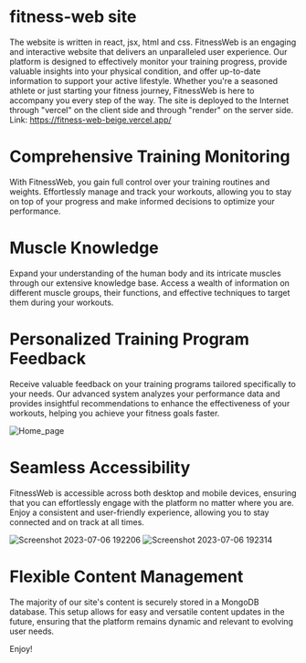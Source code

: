 # fitness-web site

The website is written in react, jsx, html and css.
FitnessWeb is an engaging and interactive website that delivers an unparalleled user experience. Our platform is designed to effectively monitor your training progress, provide valuable insights into your physical condition, and offer up-to-date information to support your active lifestyle. Whether you're a seasoned athlete or just starting your fitness journey, FitnessWeb is here to accompany you every step of the way.
The site is deployed to the Internet through "vercel" on the client side and through "render" on the server side.
Link: https://fitness-web-beige.vercel.app/


# Comprehensive Training Monitoring
With FitnessWeb, you gain full control over your training routines and weights. Effortlessly manage and track your workouts, allowing you to stay on top of your progress and make informed decisions to optimize your performance.

# Muscle Knowledge
Expand your understanding of the human body and its intricate muscles through our extensive knowledge base. Access a wealth of information on different muscle groups, their functions, and effective techniques to target them during your workouts.

# Personalized Training Program Feedback
Receive valuable feedback on your training programs tailored specifically to your needs. Our advanced system analyzes your performance data and provides insightful recommendations to enhance the effectiveness of your workouts, helping you achieve your fitness goals faster.

![Home_page](https://github.com/sbhtknni/fitness-web/assets/109150591/5bcbb75b-2890-4763-8d77-633aade49b04)


# Seamless Accessibility
FitnessWeb is accessible across both desktop and mobile devices, ensuring that you can effortlessly engage with the platform no matter where you are. Enjoy a consistent and user-friendly experience, allowing you to stay connected and on track at all times.

![Screenshot 2023-07-06 192206](https://github.com/sbhtknni/fitness-web/assets/109150591/a0219b38-02bc-42b8-9cbd-03cf2684a52b) ![Screenshot 2023-07-06 192314](https://github.com/sbhtknni/fitness-web/assets/109150591/73f00a58-f2bd-41ec-8a87-f02463828d89)



# Flexible Content Management
The majority of our site's content is securely stored in a MongoDB database. This setup allows for easy and versatile content updates in the future, ensuring that the platform remains dynamic and relevant to evolving user needs.

Enjoy!
